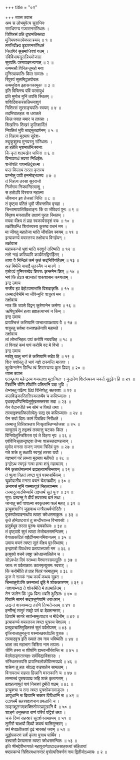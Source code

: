 +++
title = "०२"

+++
व्यास उवाच  
अथ स लोभमुपेत्य सुराधिपः  
    समधिगम्य गजासनसंस्थितः ।  
त्रिशिरसं प्रति दुष्टमतिस्तदा  
    मुनिमपश्यदमेयपराक्रमम् ॥ १ ॥  
तमभिवीक्ष्य दृढासनसंस्थितं  
    जितगिरं सुसमाधिवशं गतम् ।  
रविविभावसुसन्निभमोजसा  
    सुरपतिः परमापदमभ्यगात् ॥ २ ॥  
कथमसौ विनिहन्तुमहो मया  
    मुनिरपापमतिः किल सम्मतः ।  
रिपुरयं सुसमिद्धतपोबलः  
    कथमुपेक्ष्य इहासनकामुकः ॥ ३ ॥  
इति विचिन्त्य पविं परमायुधं  
    प्रति मुमोच मुनिं तपसि स्थितम् ।  
शशिदिवाकरसन्निभमाशुगं  
    त्रिशिरसं सुरसङ्घपतिः स्वयम् ॥ ४ ॥  
तदभिघातहतः स धरातले  
    किल पपात ममार च तापसः ।  
शिखरिणः शिखरं कुलिशार्दितं  
    निपतितं भुवि चाद्‌भुतदर्शनम् ॥ ५ ॥  
तं निहत्य मुदमाप सुरेश-  
    श्चुक्रुशुश्च मुनयस्तु संस्थिताः ।  
हा हतेति भृशमार्तनिःस्वनाः  
    किं कृतं शतमखेन पापिना ॥ ६ ॥  
विनापराधं तपसां निधिर्हतः  
    शचीपतिः पापमतिर्दुरात्मा ।  
फलं किलायं तरसा कृतस्य  
    प्राप्नोतु पापी हननोद्‌भवस्य ॥ ७ ॥  
तं निहत्य तरसा सुरराजो  
    निर्जगाम निजमन्दिरमाशु ।  
स हतोऽपि विरराज महात्मा  
    जीवमान इव तेजसां निधिः ॥ ८ ॥  
तं दृष्ट्वा पतितं भूमौ जीवन्तमिव वृत्रहा ।  
चिन्तामापातिखिन्नाङ्गः किं वा जीवेदयं पुनः ॥ ९ ॥  
विमृश्य मनसातीव तक्षाणं पुरतः स्थितम् ।  
मघवा वीक्ष्य तं प्राह स्वकार्यसदृशं वचः ॥ १० ॥  
तक्षंश्छिन्धि शिरांस्यस्य कुरुष्व वचनं मम ।  
मा जीवतु महातेजा भाति जीवन्निव स्वयम् ॥ ११ ॥  
इत्याकर्ण्य वचस्तस्य तक्षोवाच विगर्हयन् ।  
तक्षोवाच  
महास्कन्धो भृशं भाति परशुर्न तरिष्यति ॥ १२ ॥  
ततो नाहं करिष्यामि कार्यमेतद्विगर्हितम् ।  
त्वया वै निन्दितं कर्म कृतं सद्‌भिर्विगर्हितम् ॥ १३ ॥  
अहं बिभेमि पापाद्वै मृतस्यैव च मारणे ।  
मृतोऽयं मुनिरस्त्येव शिरसः कृन्तनेन किम् ॥ १४ ॥  
भयं किं तेऽत्र सञ्जातं पाकशासन कथ्यताम् ।  
इन्द्र उवाच  
सजीव इव देहोऽयमाभाति विशदाकृतिः ॥ १५ ॥  
तस्माद्‌बिभेमि मा जीवेन्मुनिः शत्रुरयं मम ।  
तक्षोवाच  
नात्र किं त्रपसे विद्वन् क्रूरेणानेन कर्मणा ॥ १६ ॥  
ऋषिपुत्रमिमं हत्वा ब्रह्महत्याभयं न किम् ।  
इन्द्र उवाच  
प्रायश्चित्तं करिष्यामि पश्चात्पापक्षयाय वै ॥ १७ ॥  
शत्रुस्तु सर्वथा वध्यश्छलेनापि महामते ।  
तक्षोवाच  
त्वं लोभाभिहतः पापं करोषि मघवन्निह ॥ १८ ॥  
तं विनाहं कथं पापं करोमि वद मे विभो ।  
इन्द्र उवाच  
मखेषु खलु भागं ते करिष्यामि सदैव हि ॥ १९ ॥  
शिरः पशोस्तु ते भागं यज्ञे दास्यन्ति मानवाः ।  
शुल्केनानेन छिन्धि त्वं शिरांस्यस्य कुरु प्रियम् ॥ २० ॥  
व्यास उवाच  
एतच्छ्रुत्वा महेन्द्रस्य वचस्तक्षा मुदान्वितः ।
कुठारेण शिरांस्यस्य चकर्त सुदृढेन हि ॥ २१ ॥  
छिन्नानि त्रीणि शीर्षाणि पतितानि यदा भुवि ।  
तेभ्यस्तु पक्षिणः क्षिप्रं विनिष्पेतुः सहस्रशः ॥ २२ ॥  
कलविङ्कास्तित्तिरयस्तथैव च कपिञ्जलाः ।  
पृथक्पृथग्विनिष्पेतुर्मुखतस्तरसा तदा ॥ २३ ॥  
येन वेदानधीते स्म सोमं च पिबते तथा ।  
तस्माद्वक्त्रात्किलोत्पेतुः सद्य एव कपिञ्जलाः ॥ २४ ॥  
येन सर्वा दिशः कामं पिबन्निव निरीक्षते ।  
तस्मात्तु तित्तिरास्तत्र निःसृतास्तिग्मतेजसः ॥ २५ ॥  
यत्सुरापं तु तद्वक्त्रं तस्मात्तु चटकाः किल ।  
विनिष्पेतुस्त्रिशिरस एवं ते विहगा नृप ॥ २६ ॥  
एवंविनिःसृतान्दृष्ट्वा तेभ्यः शक्रस्तदाण्डजान् ।  
मुमोद मनसा राजन् जगाम त्रिदिवं पुनः ॥ २७ ॥  
गते शक्रे तु तक्षापि स्वगृहं तरसा ययौ ।  
यज्ञभागं परं लब्ध्वा मुदमाप महीपते ॥ २८ ॥  
इन्द्रोऽथ स्वगृहं गत्वा हत्वा शत्रुं महाबलम् ।  
मेने कृतार्थमात्मानं ब्रह्महत्यामचिन्तयन् ॥ २९ ॥  
तं श्रुत्वा निहतं त्वष्टा पुत्रं परमधार्मिकम् ।  
चुकोपातीव मनसा वचनं चेदमब्रवीत् ॥ ३० ॥  
अनागसं मुनिं यस्मात्पुत्रं निहतवान्मम ।  
तस्मादुत्पादयिष्यामि तद्वधार्थं सुतं पुनः ॥ ३१ ॥  
सुराः पश्यन्तु मे वीर्यं तपसश्च बलं तथा ।  
जानातु सर्वं पापात्मा स्वकृतस्य फलं महत् ॥ ३२ ॥  
इत्युक्त्वाग्निं जुहावाथ मन्त्रैराथर्वणोदितैः ।  
पुत्रस्योत्पादनार्थाय त्वष्टा क्रोधसमाकुलः ॥ ३३ ॥  
कृते होमेऽष्टरात्रं तु सन्दीप्ताच्च विभावसोः ।  
प्रादुर्बभूव तरसा पुरुषः पावकोपमः ॥ ३४ ॥  
तं दृष्ट्वाग्रे सुतं त्वष्टा तेजोबलसमन्वितम् ।  
वेगात्प्रकटितं वह्नेर्दीप्यमानमिवानलम् ॥ ३५ ॥  
उवाच वचनं त्वष्टा सुतं वीक्ष्य पुरःस्थितम् ।  
इन्द्रशत्रो विवर्धस्व प्रतापात्तपसो मम ॥ ३६ ॥  
इत्युक्ते वचने त्वष्ट्रा क्रोधप्रज्वलितेन च ।  
सोऽवर्धत दिवं स्तब्ध्वा वैश्वानरसमद्युतिः ॥ ३७ ॥  
जातः स पर्वताकारः कालमृत्युसमः स्वराट् ।  
किं करोमीति तं प्राह पितरं परमातुरम् ॥ ३८ ॥  
कुरु मे नामकं नाथ कार्यं कथय सुव्रत ।  
चिन्तातुरोऽसि कस्मात्त्वं ब्रूहि मे शोककारणम् ॥ ३९ ॥  
नाशयाम्यद्य ते शोकमिति मे व्रतमाहितम् ।  
तेन जातेन किं भूयः पिता भवति दुःखितः ॥ ४० ॥  
पिबामि सागरं सद्यश्चूर्णयामि धराधरान् ।  
उद्यन्तं वारयाम्यद्य तरणिं तिग्मतेजसम् ॥ ४१ ॥  
हन्मीन्द्रं ससुरं सद्यो यमं वा देवतान्तरम् ।  
क्षिपामि सागरे सर्वान्समुत्पाट्य च मेदिनीम् ॥ ४२ ॥  
इत्याकर्ण्य वचस्तस्य त्वष्टा पुत्रस्य पेशलम् ।  
प्रत्युवाचातिमुदितस्तं सुतं पर्वतोपमम् ॥ ४३ ॥  
वृजिनात्त्रातुमधुना यस्माच्छक्तोऽसि पुत्रक ।  
तस्माद्‌वृत्र इति ख्यातं तव नाम भविष्यति ॥ ४४ ॥  
भ्राता तव महाभाग त्रिशिरा नाम तापसः ।  
त्रीणि तस्य च शीर्षाणि ह्यभवन्वीर्यवन्ति च ॥ ४५ ॥  
वेदवेदाङ्गतत्त्वज्ञः सर्वविद्याविशारदः ।  
संस्थितस्तपसि प्रायस्त्रिलोकीविस्मयप्रदे ॥ ४६ ॥  
शक्रेण तु हतः सोऽद्य वज्रघातेन साम्प्रतम् ।  
विनापराधं सहसा छिन्नानि मस्तकानि च ॥ ४७ ॥  
तस्मात्त्वं पुरुषव्याघ्र जहि शक्रं कृतागसम् ।  
ब्रह्महत्यायुतं पापं निस्त्रपं दुर्मतिं शठम् ॥ ४८ ॥  
इत्युक्त्वा च तदा त्वष्टा पुत्रशोकसमाकुलः ।  
आयुधानि च दिव्यानि चकार विविधानि च ॥ ४९ ॥  
ददावस्मै सहस्राक्षवधाय प्रबलानि च ।  
खड्गशूलगदाशक्तितोमरप्रमुखानि वै ॥ ५० ॥  
शार्ङ्ग धनुस्तथा बाणं परिघं पट्टिशं तथा ।  
चक्रं दिव्यं सहस्रारं सुदर्शनसमप्रभम् ॥ ५१ ॥  
तूणीरौ चाक्षयौ दिव्यौ कवचं चातिसुन्दरम् ।  
रथं मेघप्रतीकाशं दृढं भारसहं जवम् ॥ ५२ ॥  
युद्धोपकरणं सर्वं कृत्वा पुत्राय पार्थिव ।  
दत्त्वासौ प्रेरयामास त्वष्टा क्रोधसमन्वितः ॥ ५३ ॥  
इति श्रीमद्देवीभागवते महापुराणेऽष्टादलसाहक्त्यां संहितायां  
षष्ठस्कन्धे त्रिशिरवधानन्तरं वृत्रोत्पत्तिवर्णनं नाम द्वितीयोऽध्यायः ॥ २ ॥
